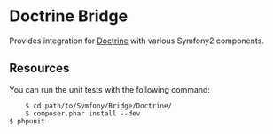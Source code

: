 Doctrine Bridge
===============

Provides integration for [Doctrine](http://www.doctrine-project.org/) with
various Symfony2 components.

Resources
---------

You can run the unit tests with the following command:

		$ cd path/to/Symfony/Bridge/Doctrine/
		$ composer.phar install --dev
	$ phpunit
